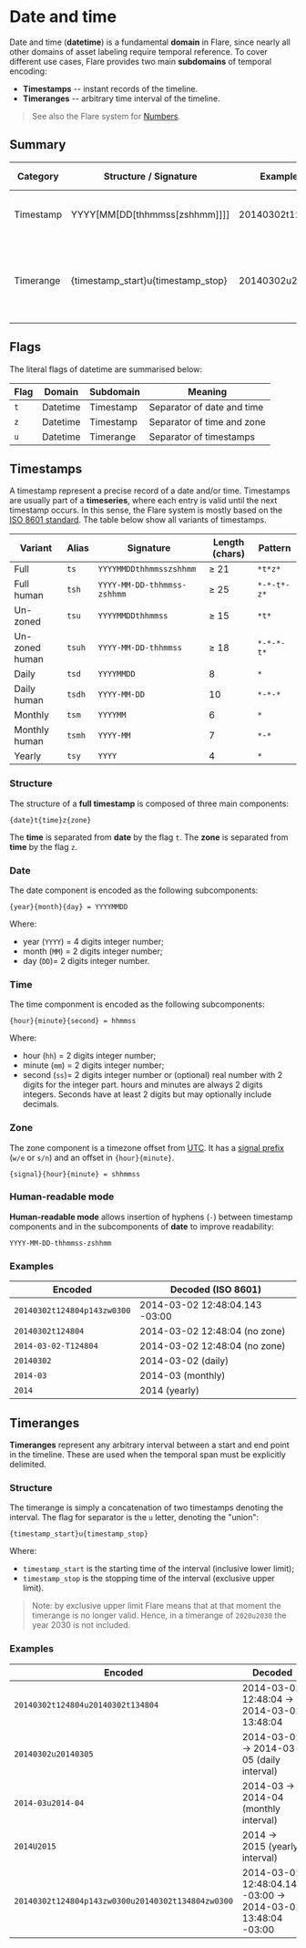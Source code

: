 # Date and time

Date and time (**datetime**) is a fundamental **domain** in Flare, since nearly all other domains of asset labeling require temporal reference.
To cover different use cases, Flare provides two main **subdomains** of temporal encoding:

- **Timestamps** -- instant records of the timeline.
- **Timeranges** -- arbitrary time interval of the timeline.

> See also the Flare system for [Numbers](https://github.com/ipo-exe/flare/blob/main/docs/numbers.md).

## Summary

| Category    | Structure / Signature            | Example Encoded                       | Example Decoded                         |
|-------------|----------------------------------|---------------------------------------|-----------------------------------------|
| Timestamp   | YYYY[MM[DD[thhmmss[zshhmm]]]]    | 20140302t124804zw0300                 | 2014-03-02 12:48:04 -03:00              |
| Timerange   | {timestamp_start}u{timestamp_stop} | 20140302u20140305                     | 2014-03-02 → 2014-03-05 (end excl.)     |


## Flags

The literal flags of datetime are summarised below:

| Flag        | Domain     | Subdomain | Meaning                                     |
|-------------|------------|-----------|---------------------------------------------|
|`t`          | Datetime   | Timestamp | Separator of date and time |
|`z`          | Datetime   | Timestamp | Separator of time and zone |
|`u`          | Datetime   | Timerange | Separator of timestamps    |

## Timestamps

A timestamp represent a precise record of a date and/or time.
Timestamps are usually part of a **timeseries**, where each entry is valid until the next timestamp occurs.
In this sense, the Flare system is mostly based on the [ISO 8601 standard](https://en.wikipedia.org/wiki/ISO_8601).
The table below show all variants of timestamps.

| Variant          | Alias  | Signature                     | Length (chars) | Pattern    | 
|-----------------|---------|-------------------------------|----------------|------------|
| Full            | `ts`    | `YYYYMMDDthhmmsszshhmm`       | ≥ 21           | `*t*z*`    |
| Full human      | `tsh`   | `YYYY-MM-DD-thhmmss-zshhmm`   | ≥ 25           | `*-*-t*-z*`| 
| Un-zoned        | `tsu`   | `YYYYMMDDthhmmss`             | ≥ 15           | `*t*`      | 
| Un-zoned human  | `tsuh`  | `YYYY-MM-DD-thhmmss`          | ≥ 18           | `*-*-*-t*` |
| Daily           | `tsd`   | `YYYYMMDD`                    | 8              | `*`        |
| Daily human     | `tsdh`  | `YYYY-MM-DD`                  | 10             | `*-*-*`    | 
| Monthly         | `tsm`   | `YYYYMM`                      | 6              | `*`        |
| Monthly human   | `tsmh`  | `YYYY-MM`                     | 7              | `*-*`      |
| Yearly          | `tsy`   | `YYYY`                        | 4              | `*`        | 


### Structure

The structure of a **full timestamp** is composed of three main components:

```
{date}t{time}z{zone}
```

The **time** is separated from **date** by the flag `t`. The **zone** is separated from **time** by the flag `z`.

### Date
The date component is encoded as the following subcomponents:

```
{year}{month}{day} = YYYYMMDD
```
Where: 
- year (`YYYY`) = 4 digits integer number;
- month (`MM`) = 2 digits integer number;
- day (`DD`)= 2 digits integer number.

### Time

The time componment is encoded as the following subcomponents:
```
{hour}{minute}{second} = hhmmss
```
Where:
- hour (`hh`) = 2 digits integer number;
- minute (`mm`) = 2 digits integer number;
- second (`ss`)= 2 digits integer number or (optional) real number with 2 digits for the integer part.
hours and minutes are always 2 digits integers. Seconds have at least 2 digits but may optionally include decimals.

### Zone

The zone component is a timezone offset from [UTC](https://en.wikipedia.org/wiki/Coordinated_Universal_Time). It has a [signal prefix](https://github.com/ipo-exe/flare/blob/main/docs/numbers.md#signal) (`w/e` or `s/n`) and an offset in `{hour}{minute}`.
```
{signal}{hour}{minute} = shhmmss
```

### Human-readable mode

**Human-readable mode** allows insertion of hyphens (`-`) between timestamp components 
and in the subcomponents of **date** to improve readability:
```
YYYY-MM-DD-thhmmss-zshhmm
```

### Examples

| Encoded                    | Decoded (ISO 8601)             |
|----------------------------|--------------------------------|
| `20140302t124804p143zw0300`| 2014-03-02 12:48:04.143 -03:00 |
| `20140302t124804`          | 2014-03-02 12:48:04 (no zone)  |
| `2014-03-02-T124804`       | 2014-03-02 12:48:04 (no zone)  |
| `20140302`                 | 2014-03-02 (daily)             |
| `2014-03`                  | 2014-03 (monthly)              |
| `2014`                     | 2014 (yearly)                  |


## Timeranges

**Timeranges** represent any arbitrary interval between a start and end point in the timeline. These are used when the temporal span must be explicitly delimited.

### Structure

The timerange is simply a concatenation of two timestamps denoting the interval. The flag for separator is the `u` letter, denoting the "union":
```
{timestamp_start}u{timestamp_stop}
```

Where:
- `timestamp_start` is the starting time of the interval (inclusive lower limit);
- `timestamp_stop` is the stopping time of the interval (exclusive upper limit).

> Note: by exclusive upper limit Flare means that at that moment the timerange is no longer valid.
> Hence, in a timerange of `2020u2030` the year 2030 is not included.

### Examples

| Encoded                                           | Decoded                                   |
|---------------------------------------------------|-------------------------------------------|
| `20140302t124804u20140302t134804`                 | 2014-03-02 12:48:04 → 2014-03-02 13:48:04 |
| `20140302u20140305`                               | 2014-03-02 → 2014-03-05 (daily interval)  |
| `2014-03u2014-04`                                 | 2014-03 → 2014-04 (monthly interval)      |
| `2014U2015`                                       | 2014 → 2015 (yearly interval)             |
| `20140302t124804p143zw0300u20140302t134804zw0300` | 2014-03-02 12:48:04.143 -03:00 → 2014-03-02 13:48:04 -03:00 |




